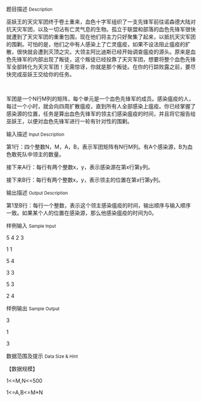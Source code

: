 <div class="panel panel-default">
<div class="area-title">
<span>
题目描述
<small>Description</small>
</span></div>
<div class="panel-body">

<p>巫妖王的天灾军团终于卷土重来，血色十字军组织了一支先锋军前往诺森德大陆对抗天灾军团，以及一切沾有亡灵气息的生物。孤立于联盟和部落的血色先锋军很快就遭到了天灾军团的重重包围，现在他们将主力只好聚集了起来，以抵抗天灾军团的围剿。可怕的是，他们之中有人感染上了亡灵瘟疫，如果不设法阻止瘟疫的扩散，很快就会遭到灭顶之灾。大领主阿比迪斯已经开始调查瘟疫的源头。原来是血色先锋军的内部出现了叛徒，这个叛徒已经投靠了天灾军团，想要将整个血色先锋军全部转化为天灾军团！无需惊讶，你就是那个叛徒。在你的行踪败露之前，要尽快完成巫妖王交给你的任务。</p>
<p> </p>
<p>军团是一个N行M列的矩阵，每个单元是一个血色先锋军的成员。感染瘟疫的人，每过一个小时，就会向四周扩散瘟疫，直到所有人全部感染上瘟疫。你已经掌握了感染源的位置，任务是算出血色先锋军的领主们感染瘟疫的时间，并且将它报告给巫妖王，以便对血色先锋军进行一轮有针对性的围剿。</p>

</div>
</div>

<div class="panel panel-default">
<div class="area-title">
<span>
输入描述
<small>Input Description</small>
</span></div>
<div class="panel-body">
<p>第1行：四个整数N，M，A，B，表示军团矩阵有N行M列。有A个感染源，B为血色敢死队中领主的数量。</p>
<p>接下来A行：每行有两个整数x，y，表示感染源在第x行第y列。</p>
<p>接下来B行：每行有两个整数x，y，表示领主的位置在第x行第y列。</p>

</div>
</div>
<div  class="panel panel-default">
<div class="area-title">
<span>
输出描述
<small>Output Description</small>
</span></div>
<div class="panel-body">

<p class="p0">第1至B行：每行一个整数，表示这个领主感染瘟疫的时间，输出顺序与输入顺序一致。如果某个人的位置在感染源，那么他感染瘟疫的时间为0。</p>

</div>
</div>


<div class="panel panel-default">
<div class="area-title">
<span>
样例输入
<small>Sample Input</small>
</span></div>
<div class="panel-body">
<p>5 4 2 3</p>
<p>1 1</p>
<p>5 4</p>
<p>3 3</p>
<p>5 3</p>
<p>2 4</p>

</div>
</div>

<div class="panel panel-default">
<div class="area-title">
<span>
样例输出
<small>Sample Output</small>
</span></div>
<div class="panel-body">
<p>3</p>
<p>1</p>
<p>3</p>

</div>
</div>

<div class="panel panel-default">
<div class="area-title">
<span>
数据范围及提示
<small>Data Size & Hint</small>
</span></div>
<div class="panel-body">
<p>【数据规模】</p>
<p>1&lt;=M,N&lt;=500</p>
<p>1&lt;=A,B&lt;=M*N</p>
</div>
</div>
